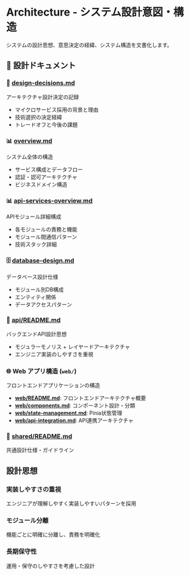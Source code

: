 # Architecture - システム設計意図・構造

システムの設計思想、意思決定の経緯、システム構造を文書化します。

## 📐 設計ドキュメント

### 🎯 [design-decisions.md](./design-decisions.md)
アーキテクチャ設計決定の記録
- マイクロサービス採用の背景と理由
- 技術選択の決定経緯
- トレードオフと今後の課題

### 📊 [overview.md](./overview.md)
システム全体の構造
- サービス構成とデータフロー  
- 認証・認可アーキテクチャ
- ビジネスドメイン構造

### 📊 [api-services-overview.md](./api-services-overview.md)
APIモジュール詳細構成
- 各モジュールの責務と機能
- モジュール間通信パターン
- 技術スタック詳細

### 🗄️ [database-design.md](./database-design.md)
データベース設計仕様
- モジュール別DB構成
- エンティティ関係
- データアクセスパターン

### 🔧 [api/README.md](./api/README.md)
バックエンドAPI設計思想
- モジュラーモノリス + レイヤードアーキテクチャ
- エンジニア実装のしやすさを重視

### 🌐 Web アプリ構造 (`web/`)
フロントエンドアプリケーションの構造
- **[web/README.md](./web/README.md)**: フロントエンドアーキテクチャ概要
- **[web/components.md](./web/components.md)**: コンポーネント設計・分類
- **[web/state-management.md](./web/state-management.md)**: Pinia状態管理
- **[web/api-integration.md](./web/api-integration.md)**: API連携アーキテクチャ

### 🤝 [shared/README.md](./shared/README.md)
共通設計仕様・ガイドライン

## 設計思想

### 実装しやすさの重視
エンジニアが理解しやすく実装しやすいパターンを採用

### モジュール分離
機能ごとに明確に分離し、責務を明確化

### 長期保守性
運用・保守のしやすさを考慮した設計
